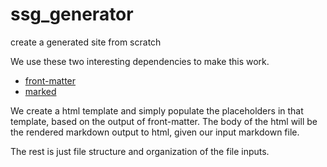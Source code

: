 # ssg_generator
create a generated site from scratch

We use these two interesting dependencies to make this work.

- [front-matter](https://www.npmjs.com/package/front-matter)
- [marked](https://www.npmjs.com/package/marked)

We create a html template and simply populate the placeholders in that template, based on the output of front-matter.
The body of the html will be the rendered markdown output to html, given our input markdown file.

The rest is just file structure and organization of the file inputs.
